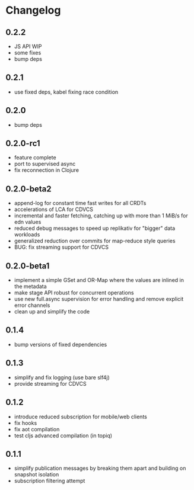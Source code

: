 # Changelog

## 0.2.2
   - JS API WIP
   - some fixes
   - bump deps

## 0.2.1
   - use fixed deps, kabel fixing race condition

## 0.2.0
   - bump deps

## 0.2.0-rc1
   - feature complete
   - port to supervised async
   - fix reconnection in Clojure

## 0.2.0-beta2
   - append-log for constant time fast writes for all CRDTs
   - accelerations of LCA for CDVCS
   - incremental and faster fetching, catching up with more than 1 MiB/s for edn values
   - reduced debug messages to speed up replikativ for "bigger" data workloads
   - generalized reduction over commits for map-reduce style queries
   - BUG: fix streaming support for CDVCS

## 0.2.0-beta1
   - implement a simple GSet and OR-Map where the values are inlined in the metadata
   - make stage API robust for concurrent operations
   - use new full.async supervision for error handling and remove explicit error channels
   - clean up and simplify the code

## 0.1.4
   - bump versions of fixed dependencies

## 0.1.3
   - simplify and fix logging (use bare slf4j)
   - provide streaming for CDVCS

## 0.1.2
   - introduce reduced subscription for mobile/web clients
   - fix hooks
   - fix aot compilation
   - test cljs advanced compilation (in topiq)

## 0.1.1
   - simplify publication messages by breaking them apart and building on snapshot isolation
   - subscription filtering attempt
 
